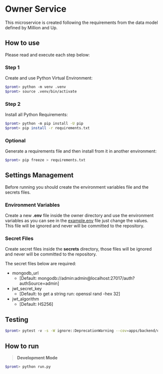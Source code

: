 # Owner Service
This microservice is created following the requirements from the data model defined by Million and Up.

## How to use

Please read and execute each step below:

### Step 1

Create and use Python Virtual Environment:

```bash
$promt> python -m venv .venv
$promt> source .venv/bin/activate
```

### Step 2

Install all Python Requirements:

```bash
$promt> python -m pip install -U pip
$promt> pip install -r requirements.txt
```

### Optional

Generate a requirements file and then install from it in another environment:

```bash
$promt> pip freeze > requirements.txt
```

## Settings Management

Before running you should create the environment variables file and the secrets files.

### Environment Variables

Create a new **.env** file inside the owner directory and use the environment variables as you can see in the [example.env](example.env) file just change the values. This file will be ignored and never will be committed to the repository.

### Secret Files

Create secret files inside the **secrets** directory, those files will be ignored and never will be committed to the repository.

The secret files below are required:

- mongodb_url
    - [Default: mongodb://admin:admin@localhost:27017/auth?authSource=admin]
- jwt_secret_key
    - [Default: to get a string run: openssl rand -hex 32]
- jwt_algorithm
    - [Default: HS256]

## Testing

```bash
$promt> pytest -v -s -W ignore::DeprecationWarning --cov=apps/backend/owner/src
```

## How to run

> **Development Mode**

```bash
$promt> python run.py
```
